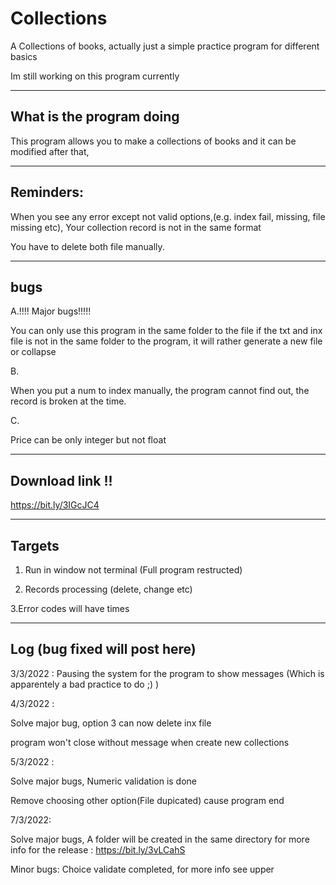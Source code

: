 # Collections
A Collections of books, actually just a simple practice program for different basics


Im still working on this program currently

-------------------------------------------------------------------------------------------------


What is the program doing
--------------------------
This program allows you to make a collections of books and it can be modified after that,


-------------------------------------------------------------------------------------------------


Reminders:
-------------------

When you see any error except not valid options,(e.g. index fail, missing, file missing etc), Your collection record is not in the same format


You have to delete both file manually.

-------------------------------------------------------------------------------------------------
bugs
----
A.!!!! Major bugs!!!!!


You can only use this program in the same folder to the file
if the txt and inx file is not in the same folder to the program, it will rather generate a new file or collapse


B.



When you put a num to index manually, the program cannot find out, the record is broken at the time.

C.


Price can be only integer but not float

-------------------------------------------------------------------------------------------------


Download link !!
-----------------

https://bit.ly/3IGcJC4


-------------------------------------------------------------------------------------------------


Targets
---------
1. Run in window not terminal (Full program restructed)


2. Records processing (delete, change etc)


3.Error codes will have times


-------------------------------------------------------------------------------------------------


Log (bug fixed will post here)
----
3/3/2022 : Pausing the system for the program to show messages (Which is apparentely a bad practice to do ;) )


4/3/2022 : 


Solve major bug, option 3 can now delete inx file 


program won't close without message when create new collections

5/3/2022 :

Solve major bugs, Numeric validation is done


Remove choosing other option(File dupicated) cause program end

7/3/2022:

Solve major bugs, A folder will be created in the same directory for more info for the release : https://bit.ly/3vLCahS


Minor bugs: Choice validate completed, for more info see upper
         
